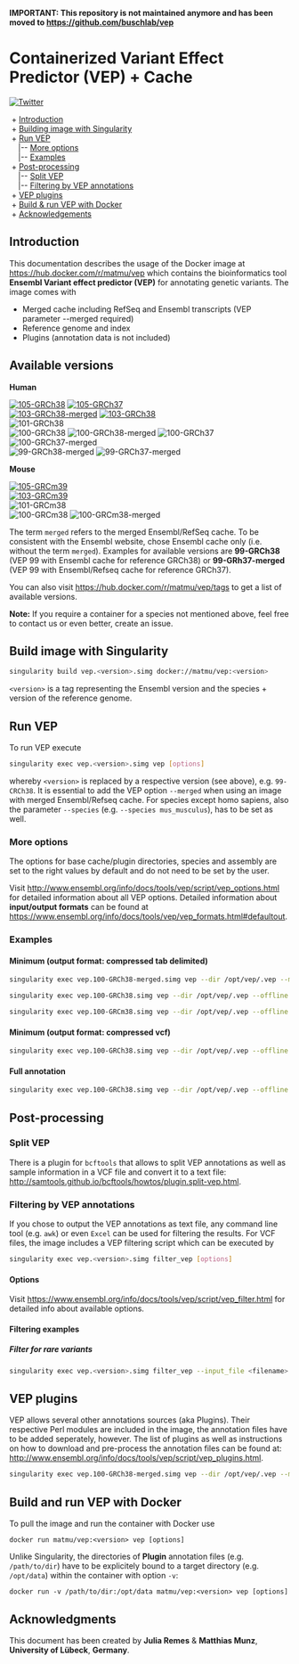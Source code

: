 **IMPORTANT: This repository is not maintained anymore and has been moved to https://github.com/buschlab/vep**

# Containerized Variant Effect Predictor (VEP) + Cache
[![Twitter](https://img.shields.io/twitter/url/http/shields.io.svg?style=social)](https://twitter.com/intent/tweet?hashtags=Ensembl,VEP,Singularity,Docker&url=https://github.com/matmu/vep)

&nbsp;+ [Introduction](#Introduction) \
&nbsp;+ [Building image with Singularity](#Building-image-with-Singularity) \
&nbsp;+ [Run VEP](#Run-VEP) \
&nbsp;&nbsp;&nbsp;&nbsp;|-- [More options](#More-options) \
&nbsp;&nbsp;&nbsp;&nbsp;|-- [Examples](#Examples) \
&nbsp;+ [Post-processing](#Post-processing) \
&nbsp;&nbsp;&nbsp;&nbsp;|-- [Split VEP](#Split-VEP) \
&nbsp;&nbsp;&nbsp;&nbsp;|-- [Filtering by VEP annotations](#Filtering-by-VEP-annotations) \
&nbsp;+ [VEP plugins](#VEP-plugins) \
&nbsp;+ [Build & run VEP with Docker](#Build-and-run-VEP-with-Docker) \
&nbsp;+ [Acknowledgements](#Acknowledgments)


## Introduction
This documentation describes the usage of the Docker image at https://hub.docker.com/r/matmu/vep which contains the bioinformatics tool **Ensembl Variant effect predictor (VEP)** for annotating genetic variants. The image comes with

* Merged cache including RefSeq and Ensembl transcripts (VEP parameter --merged required)
* Reference genome and index
* Plugins (annotation data is not included)


## Available versions
**Human**

[![105-GRCh38](https://github.com/matmu/vep/actions/workflows/docker.105-GRCh38.yml/badge.svg)](https://github.com/matmu/vep/actions/workflows/docker.105-GRCh38.yml) 
[![105-GRCh37](https://github.com/matmu/vep/actions/workflows/docker.105-GRCh37.yml/badge.svg)](https://github.com/matmu/vep/actions/workflows/docker.105-GRCh37.yml) \
[![103-GRCh38-merged](https://github.com/matmu/vep/actions/workflows/docker.103-GRCh38-merged.yml/badge.svg)](https://github.com/matmu/vep/actions/workflows/docker.103-GRCh38-merged.yml)
[![103-GRCh38](https://github.com/matmu/vep/actions/workflows/docker.103-GRCh38.yml/badge.svg)](https://github.com/matmu/vep/actions/workflows/docker.103-GRCh38.yml) \
![101-GRCh38](https://github.com/matmu/vep/workflows/101-GRCh38/badge.svg) \
![100-GRCh38](https://github.com/matmu/vep/workflows/100-GRCh38/badge.svg)
![100-GRCh38-merged](https://github.com/matmu/vep/workflows/100-GRCh38-merged/badge.svg)
![100-GRCh37](https://github.com/matmu/vep/workflows/100-GRCh37/badge.svg)
![100-GRCh37-merged](https://github.com/matmu/vep/workflows/100-GRCh37-merged/badge.svg) \
![99-GRCh38-merged](https://github.com/matmu/vep/workflows/99-GRCh38-merged/badge.svg)
![99-GRCh37-merged](https://github.com/matmu/vep/workflows/99-GRCh37-merged/badge.svg)

**Mouse**

[![105-GRCm39](https://github.com/matmu/vep/actions/workflows/docker.105-GRCm39.yml/badge.svg)](https://github.com/matmu/vep/actions/workflows/docker.105-GRCm39.yml) \
[![103-GRCm39](https://github.com/matmu/vep/actions/workflows/docker.103-GRCm39.yml/badge.svg)](https://github.com/matmu/vep/actions/workflows/docker.103-GRCm39.yml) \
![101-GRCm38](https://github.com/matmu/vep/workflows/101-GRCm38/badge.svg) \
![100-GRCm38](https://github.com/matmu/vep/workflows/100-GRCm38/badge.svg)
![100-GRCm38-merged](https://github.com/matmu/vep/workflows/100-GRCm38-merged/badge.svg)

The term `merged` refers to the merged Ensembl/RefSeq cache. To be consistent with the Ensembl website, chose Ensembl cache only (i.e. without the term `merged`). Examples for available versions are **99-GRCh38** (VEP 99 with Ensembl cache for reference GRCh38) or **99-GRh37-merged** (VEP 99 with Ensembl/Refseq cache for reference GRCh37).

You can also visit https://hub.docker.com/r/matmu/vep/tags to get a list of available versions.

**Note:** If you require a container for a species not mentioned above, feel free to contact us or even better, create an issue.


## Build image with Singularity
```bash
singularity build vep.<version>.simg docker://matmu/vep:<version>
```

`<version>` is a tag representing the Ensembl version and the species + version of the reference genome. 


## Run VEP
To run VEP execute
```bash
singularity exec vep.<version>.simg vep [options]
```
whereby `<version>` is replaced by a respective version (see above), e.g. `99-CRCh38`. It is essential to add the VEP option `--merged` when using an image with merged Ensembl/Refseq cache. For species except homo sapiens, also the parameter `--species` (e.g. `--species mus_musculus`), has to be set as well.


### More options
The options for base cache/plugin directories, species and assembly are set to the right values by default and do not need to be set by the user.

Visit http://www.ensembl.org/info/docs/tools/vep/script/vep_options.html for detailed information about all VEP options. Detailed information about **input/output formats** can be found at https://www.ensembl.org/info/docs/tools/vep/vep_formats.html#defaultout. 


### Examples

#### Minimum (output format: compressed tab delimited)
```bash
singularity exec vep.100-GRCh38-merged.simg vep --dir /opt/vep/.vep --merged --offline --cache --input_file <filename>.vcf[.gz] --output_file <filename>.txt.gz --tab --compress_output bgzip
```

```bash
singularity exec vep.100-GRCh38.simg vep --dir /opt/vep/.vep --offline --cache --input_file <filename>.vcf[.gz] --output_file <filename>.txt.gz --tab --compress_output bgzip
```

```bash
singularity exec vep.100-GRCm38.simg vep --dir /opt/vep/.vep --offline --cache --input_file <filename>.vcf[.gz] --output_file <filename>.txt.gz --tab --compress_output bgzip -species mus_musculus
```


#### Minimum (output format: compressed vcf)
```bash
singularity exec vep.100-GRCh38.simg vep --dir /opt/vep/.vep --offline --cache --input_file <filename>.vcf[.gz] --output_file <filename>.vcf.gz --vcf --compress_output bgzip
```

#### Full annotation
```bash
singularity exec vep.100-GRCh38.simg vep --dir /opt/vep/.vep --offline --cache --input_file <filename>.vcf[.gz] --output_file <filename>.vcf.gz --vcf --compress_output bgzip --everything --nearest symbol        
```

## Post-processing

### Split VEP
There is a plugin for `bcftools` that allows to split VEP annotations as well as sample information in a VCF file and convert it to a text file: http://samtools.github.io/bcftools/howtos/plugin.split-vep.html.


### Filtering by VEP annotations
If you chose to output the VEP annotations as text file, any command line tool (e.g. `awk`) or even `Excel` can be used for filtering the results. For VCF files, the image includes a VEP filtering script which can be executed by
```bash
singularity exec vep.<version>.simg filter_vep [options]
```


#### Options
Visit https://www.ensembl.org/info/docs/tools/vep/script/vep_filter.html for detailed info about available options.


#### Filtering examples

##### Filter for rare variants
```bash
singularity exec vep.<version>.simg filter_vep --input_file <filename>.vcf --output_file <filename>.filtered.vcf --only_matched --filter "(IMPACT is HIGH or IMPACT is MODERATE or IMPACT is LOW) and (BIOTYPE is protein_coding) and ((PolyPhen > 0.446) or (SIFT < 0.05)) and (EUR_AF < 0.001 or gnomAD_NFE_AF < 0.001 or (not EUR_AF and not gnomAD_NFE_AF))" 
```


## VEP plugins
VEP allows several other annotations sources (aka Plugins). Their respective Perl modules are included in the image, the annotation files have to be added seperately, however. The list of plugins as well as instructions on how to download and pre-process the annotation files can be found at: http://www.ensembl.org/info/docs/tools/vep/script/vep_plugins.html.

```bash
singularity exec vep.100-GRCh38-merged.simg vep --dir /opt/vep/.vep --merged --offline --cache --input_file <filename>.vcf[.gz] --output_file <filename>.txt.gz --tab --compress_output bgzip --plugin CADD,/path/to/ALL.TOPMed_freeze5_hg38_dbSNP.tsv.gz
```


## Build and run VEP with Docker
To pull the image and run the container with Docker use 
```
docker run matmu/vep:<version> vep [options]
```

Unlike Singularity, the directories of **Plugin** annotation files (e.g. `/path/to/dir`) have to be explicitely bound to a target directory (e.g. `/opt/data`) within the container with option `-v`:
```
docker run -v /path/to/dir:/opt/data matmu/vep:<version> vep [options]
```


## Acknowledgments
This document has been created by **Julia Remes** & **Matthias Munz**, **University of Lübeck**, **Germany**.

